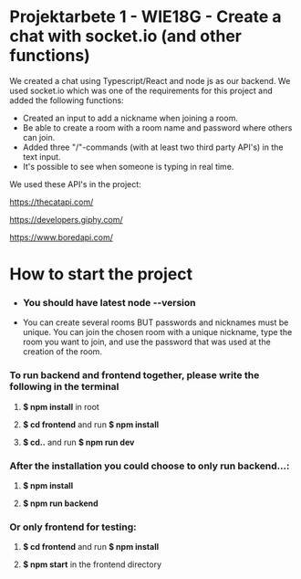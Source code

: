 # Projektarbete 1 - WIE18G - Create a chat with socket.io (and other functions)
We created a chat using Typescript/React and node js as our backend. We used socket.io which was one of the requirements for this project and added the following functions: 

- Created an input to add a nickname when joining a room.
- Be able to create a room with a room name and password where others can join.
- Added three "/"-commands (with at least two third party API's) in the text input.
- It's possible to see when someone is typing in real time.

We used these API's in the project:

https://thecatapi.com/

https://developers.giphy.com/

https://www.boredapi.com/

# How to start the project
- ### You should have latest node --version
- You can create several rooms BUT passwords and nicknames must be unique. You can join the chosen room with a unique nickname, type the room you want to join, and use the password that was used at the creation of the room. 

### To run backend and frontend together, please write the following in the terminal

1. **$ npm install** in root

2. **$ cd frontend** and run **$ npm install**

3. **$ cd..** and run **$ npm run dev**

### After the installation you could choose to only run backend...:

1. **$ npm install**

2. **$ npm run backend**

### Or only frontend for testing: 

1. **$ cd frontend** and run **$ npm install**

2. **$ npm start** in the frontend directory

